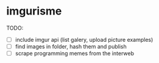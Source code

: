 # imgurisme

TODO:
* [ ] include imgur api (list galery, upload picture examples)
* [ ] find images in folder, hash them and publish
* [ ] scrape programming memes from the interweb
